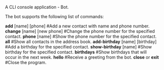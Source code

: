 A CLI console application - Bot.

The bot supports the following list of commands:

**add** [name] [phone] #Add a new contact with name and phone number.
**change** [name] [new phone] #Change the phone number for the specified contact.
**phone** [name] #Show the phone number for the specified contact.
**all** #Show all contacts in the address book.
**add-birthday** [name] [birthday] #Add a birthday for the specified contact.
**show-birthday** [name] #Show birthday for the specified contact.
**birthdays** #Show birthdays that will occur in the next week.
**hello** #Receive a greeting from the bot.
**close** or **exit** #Close the program.
